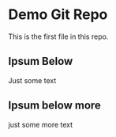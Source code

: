 # Demo Git Repo

This is the first file in this repo.

## Ipsum Below

Just some text

## Ipsum below more

just some more text

